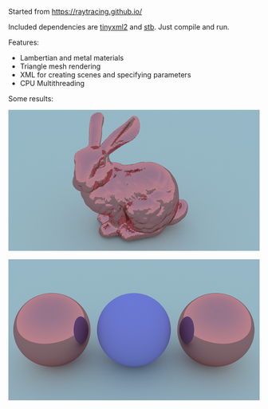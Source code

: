 Started from https://raytracing.github.io/

Included dependencies are [tinyxml2](https://github.com/leethomason/tinyxml2) and [stb](https://github.com/nothings/stb). Just compile and run. 

Features:

* Lambertian and metal materials
* Triangle mesh rendering
* XML for creating scenes and specifying parameters 
* CPU Multithreading

Some results:

![alt tag](https://raw.githubusercontent.com/azer89/Reza_Raytracer/master/results/metal_stanford_bunny_600.png)

![alt tag](https://raw.githubusercontent.com/azer89/Reza_Raytracer/master/results/three_spheres_600.png)
